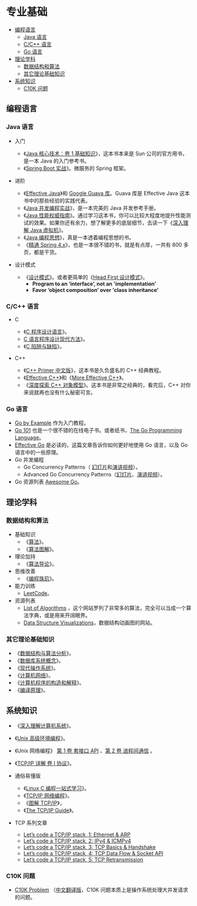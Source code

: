 # 专业基础

- [编程语言](#编程语言)
  - [Java 语言](#java-语言)
  - [C/C++ 语言](#cc-语言)
  - [Go 语言](#Go-语言)
- [理论学科](#理论学科)
  - [数据结构和算法](#数据结构和算法)
  - [其它理论基础知识](#其它理论基础知识)
- [系统知识](#系统知识)
  - [C10K 问题](#c10k-问题)

## 编程语言

### Java 语言

- 入门
  - 《[Java 核心技术：卷 1 基础知识](https://book.douban.com/subject/26880667/)》，这本书本来是 Sun 公司的官方用书，是一本 Java 的入门参考书。
  - 《[Spring Boot 实战](https://book.douban.com/subject/26857423/)》。微服务的 Spring 框架。

- 进阶
  - 《[Effective Java](https://book.douban.com/subject/27047716/)》和 [Google Guava 库](https://github.com/google/guava)。Guava 库是 Effective Java 这本书中的那些经验的实践代表。
  - 《[Java 并发编程实战](https://book.douban.com/subject/10484692/)》，是一本完美的 Java 并发参考手册。
  - 《[Java 性能权威指南](https://book.douban.com/subject/26740520/)》。通过学习这本书，你可以比较大程度地提升性能测试的效果。如果你还有余力，想了解更多的底层细节，去读一下《[深入理解 Java 虚拟机](https://book.douban.com/subject/24722612/)》。
  - 《[Java 编程思想](https://book.douban.com/subject/2130190/)》，真是一本透着编程思想的书。
  - 《[精通 Spring 4.x](https://book.douban.com/subject/26952826/)》，也是一本很不错的书，就是有点厚，一共有 800 多页，都是干货。

- 设计模式
  - 《[设计模式](https://book.douban.com/subject/1052241/)》。或者更简单的《[Head First 设计模式](https://book.douban.com/subject/2243615/)》。
    - **Program to an ‘interface’, not an 'implementation’**
    - **Favor ‘object composition’ over 'class inheritance’**

### C/C++ 语言

- C
  - 《[C 程序设计语言](https://book.douban.com/subject/1139336/)》。
  - [C 语言程序设计现代方法](https://book.douban.com/subject/2280547/)》。
  - 《[C 陷阱与缺陷](https://book.douban.com/subject/2778632/)》。

- C++
  - 《[C++ Primer 中文版](https://book.douban.com/subject/25708312/)》，这本书是久负盛名的 C++ 经典教程。
  - 《[Effective C++](https://book.douban.com/subject/5387403/)》和《[More Effective C++](https://book.douban.com/subject/5908727/)》。
  - 《[深度探索 C++ 对象模型](https://book.douban.com/subject/10427315/)》。这本书是非常之经典的，看完后，C++ 对你来说就再也没有什么秘密可言。
  
### Go 语言

- [Go by Example](https://gobyexample.com/) 作为入门教程。
- [Go 101](https://go101.org/article/101.html) 也是一个很不错的在线电子书。或者纸书，[The Go Programming Language](https://book.douban.com/subject/26337545/)。
- [Effective Go](https://golang.org/doc/effective_go.html) 是必读的，这篇文章告诉你如何更好地使用 Go 语言，以及 Go 语言中的一些原理。
- Go 并发编程
  - Go Concurrency Patterns（ [幻灯片](https://talks.golang.org/2012/concurrency.slide)和[演讲视频](https://www.youtube.com/watch?v=f6kdp27TYZs)）。
  - Advanced Go Concurrency Patterns（[幻灯片](https://talks.golang.org/2013/advconc.slide)、[演讲视频](https://youtu.be/QDDwwePbDtw)）。
- Go 资源列表 [Awesome Go](https://github.com/avelino/awesome-go)。

## 理论学科

### 数据结构和算法

- 基础知识
  - 《[算法](https://book.douban.com/subject/10432347/)》。
  - 《[算法图解](https://book.douban.com/subject/26979890/)》。
- 理论加持
  - 《[算法导论](https://book.douban.com/subject/20432061/)》。
- 思维改善
  - 《[编程珠玑](https://book.douban.com/subject/3227098/)》。
- 能力训练
  - [LeetCode](https://leetcode.com/)。
- 资源列表
  - [List of Algorithms](https://www.wikiwand.com/en/List_of_algorithms) ，这个网站罗列了非常多的算法，完全可以当成一个算法字典，或是用来开阔眼界。
  - [Data Structure Visualizations](https://www.cs.usfca.edu/~galles/visualization/Algorithms.html)，数据结构动画图的网站。

### 其它理论基础知识

- 《[数据结构与算法分析](https://book.douban.com/subject/1139426/)》。
- 《[数据库系统概念](https://book.douban.com/subject/1929984/)》。
- 《[现代操作系统](https://book.douban.com/subject/3852290/)》。
- 《[计算机网络](https://book.douban.com/subject/1391207/)》。
- 《[计算机程序的构造和解释](https://book.douban.com/subject/1148282/)》。
- 《[编译原理](https://book.douban.com/subject/3296317/)》。

## 系统知识

- 《[深入理解计算机系统](https://book.douban.com/subject/5333562/)》。
- 《[Unix 高级环境编程](https://book.douban.com/subject/1788421/)》。
- 《Unix 网络编程》 [第 1 卷 套接口 API](https://book.douban.com/subject/1500149/) 、[第 2 卷 进程间通信](https://book.douban.com/subject/4118577/) 。
- 《[TCP/IP 详解 卷 I 协议](https://book.douban.com/subject/1088054/)》。

- 通俗易懂版
  - 《[Linux C 编程一站式学习](https://book.douban.com/subject/4141733/)》。
  - 《[TCP/IP 网络编程](https://book.douban.com/subject/25911735/)》。
  - 《[图解 TCP/IP](https://book.douban.com/subject/24737674/)》，
  - 《[The TCP/IP Guide](http://www.tcpipguide.com/free/index.htm)》。

- TCP 系列文章
  - [Let’s code a TCP/IP stack, 1: Ethernet & ARP](http://www.saminiir.com/lets-code-tcp-ip-stack-1-ethernet-arp/)
  - [Let’s code a TCP/IP stack, 2: IPv4 & ICMPv4](http://www.saminiir.com/lets-code-tcp-ip-stack-2-ipv4-icmpv4/)
  - [Let’s code a TCP/IP stack, 3: TCP Basics & Handshake](http://www.saminiir.com/lets-code-tcp-ip-stack-3-tcp-handshake/)
  - [Let’s code a TCP/IP stack, 4: TCP Data Flow & Socket API](http://www.saminiir.com/lets-code-tcp-ip-stack-4-tcp-data-flow-socket-api/)
  - [Let’s code a TCP/IP stack, 5: TCP Retransmission](http://www.saminiir.com/lets-code-tcp-ip-stack-5-tcp-retransmission/)

### C10K 问题

- [C10K Problem](http://www.kegel.com/c10k.html) （[中文翻译版](https://www.oschina.net/translate/c10k)，C10K 问题本质上是操作系统处理大并发请求的问题。
